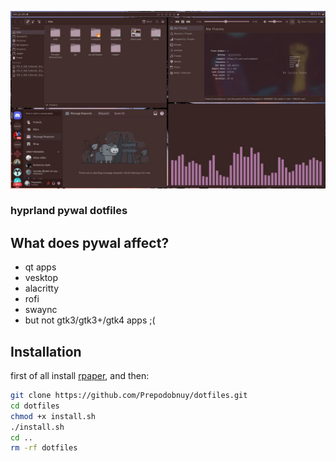 ![](preview/preview.jpg)

### hyprland pywal dotfiles
## What does pywal affect?
- qt apps
- vesktop 
- alacritty
- rofi
- swaync
- but not gtk3/gtk3+/gtk4 apps ;(
## Installation
first of all install [rpaper](https://github.com/Prepodobnuy/rpaper), and then:
```bash
git clone https://github.com/Prepodobnuy/dotfiles.git
cd dotfiles
chmod +x install.sh
./install.sh
cd ..
rm -rf dotfiles
```